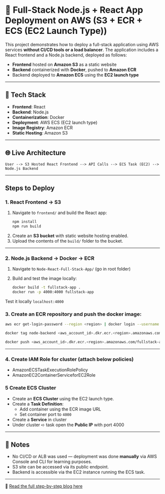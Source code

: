 # 🚀 Full-Stack Node.js + React App Deployment on AWS (S3 + ECR + ECS (EC2 Launch Type))

This project demonstrates how to deploy a full-stack application using AWS services **without CI/CD tools or a load balancer**. The application includes a React frontend and a Node.js backend, deployed as follows:

- **Frontend** hosted on **Amazon S3** as a static website
- **Backend** containerized with **Docker**, pushed to **Amazon ECR**
- Backend deployed to **Amazon ECS** using the **EC2 launch type**

---

## 🧰 Tech Stack

- **Frontend**: React
- **Backend**: Node.js
- **Containerization**: Docker
- **Deployment**: AWS ECS (EC2 launch type)
- **Image Registry**: Amazon ECR
- **Static Hosting**: Amazon S3

---

## 🌐 Live Architecture

```
User --> S3 Hosted React Frontend --> API Calls --> ECS Task (EC2) --> Node.js Backend
```

---

## Steps to Deploy

### 1. React Frontend → S3

1. Navigate to `frontend/` and build the React app:
   ```bash
   npm install
   npm run build
   ```
2. Create an **S3 bucket** with static website hosting enabled.
3. Upload the contents of the `build/` folder to the bucket.

---

### 2. Node.js Backend → Docker → ECR

1. Navigate to `Node-React-Full-Stack-App/` (go in root folder)

2. Build and test the image locally:
   ```bash
   docker build -t fullstack-app .
   docker run -p 4000:4000 fullstack-app
   ```
Test it locally `localhost:4000`

### 3. Create an **ECR repository** and push the docker image: 

   ```bash
   aws ecr get-login-password --region <region> | docker login --username AWS --password-stdin <aws_account_id>.dkr.ecr.<region>.amazonaws.com

   docker tag node-backend <aws_account_id>.dkr.ecr.<region>.amazonaws.com/fullstack-app

   docker push <aws_account_id>.dkr.ecr.<region>.amazonaws.com/fullstack-app
   ```

---

### 4. Create IAM Role for cluster (attach below policies)
- AmazonECSTaskExecutionRolePolicy
- AmazonEC2ContainerServiceforEC2Role

### 5 Create ECS Cluster
- Create an **ECS Cluster** using the EC2 launch type.
- Create a **Task Definition**:
   - Add container using the ECR image URL
   - Set container port to `4000`
- Create a **Service** in cluster
- Under cluster ➪ task open the **Public IP** with port 4000
   
---

## 📌 Notes

- No CI/CD or ALB was used — deployment was done **manually** via AWS Console and CLI for learning purposes.
- S3 site can be accessed via its public endpoint.
- Backend is accessible via the EC2 instance running the ECS task.

---

📘 [Read the full step-by-step blog here](https://visheshblog.hashnode.dev/project-3-deploying-a-full-stack-node-react-app-on-aws-using-s3-ecr-and-ecs-ec2-launch-type)
